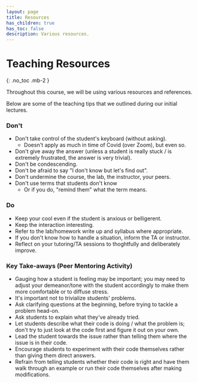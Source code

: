 ```yaml
---
layout: page
title: Resources
has_children: true
has_toc: false
description: Various resources.
---
```


# Teaching Resources
{: .no_toc .mb-2 }

Throughout this course, we will be using various resources and references.

Below are some of the teaching tips that we outlined during our initial lectures.

### Don't
* Don't take control of the student's keyboard (without asking).
  - Doesn't apply as much in time of Covid (over Zoom), but even so.
* Don't give away the answer (unless a student is really stuck / is extremely frustrated, the answer is very trivial).
* Don't be condescending.
* Don't be afraid to say "I don't know but let's find out".
* Don't undermine the course, the lab, the instructor, your peers.
* Don't use terms that students don't know
  - Or if you do, "remind them" what the term means.


### Do
* Keep your cool even if the student is anxious or belligerent.
* Keep the interaction interesting.
* Refer to the lab/homework write up and syllabus where appropriate.
* If you don't know how to handle a situation, inform the TA or instructor.
* Reflect on your tutoring/TA sessions to thoghtfully and deliberately improve.


### Key Take-aways (Peer Mentoring Activity)
* Gauging how a student is feeling may be important; you may need to adjust your demeanor/tone with the student accordingly to make them more comfortable or to diffuse stress.
* It's important not to trivialize students'  problems.
* Ask clarifying questions at the beginning, before trying to tackle a problem head-on.
* Ask students to explain what they've already tried.
* Let students describe what their code is doing / what the problem is; don't try to just look at the code first and figure it out on your own.
* Lead the student towards the issue rather than telling them where the issue is in their code.
* Encourage students to experiment with their code themselves rather than giving them direct answers.
* Refrain from telling students whether their code is right and have them walk through an example or run their code themselves after making modifications.
